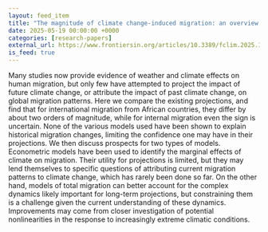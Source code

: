 ```yaml
---
layout: feed_item
title: "The magnitude of climate change-induced migration: an overview of projections and a case for attribution"
date: 2025-05-19 00:00:00 +0000
categories: [research-papers]
external_url: https://www.frontiersin.org/articles/10.3389/fclim.2025.1570995
is_feed: true
---
```


Many studies now provide evidence of weather and climate effects on human migration, but only few have attempted to project the impact of future climate change, or attribute the impact of past climate change, on global migration patterns. Here we compare the existing projections, and find that for international migration from African countries, they differ by about two orders of magnitude, while for internal migration even the sign is uncertain. None of the various models used have been shown to explain historical migration changes, limiting the confidence one may have in their projections. We then discuss prospects for two types of models. Econometric models have been used to identify the marginal effects of climate on migration. Their utility for projections is limited, but they may lend themselves to specific questions of attributing current migration patterns to climate change, which has rarely been done so far. On the other hand, models of total migration can better account for the complex dynamics likely important for long-term projections, but constraining them is a challenge given the current understanding of these dynamics. Improvements may come from closer investigation of potential nonlinearities in the response to increasingly extreme climatic conditions.
